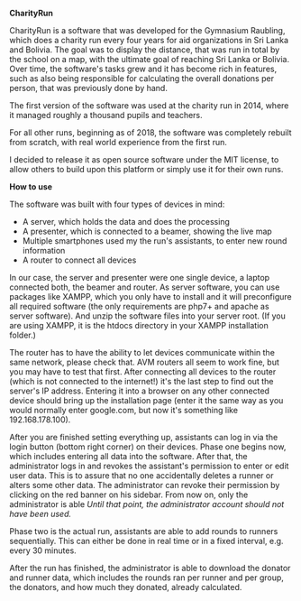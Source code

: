 **CharityRun**

CharityRun is a software that was developed for the Gymnasium Raubling, which
does a charity run every four years for aid organizations in Sri Lanka and Bolivia.
The goal was to display the distance, that was run in total by the school
on a map, with the ultimate goal of reaching Sri Lanka or Bolivia. Over time,
the software's tasks grew and it has become rich in features, such as also being
responsible for calculating the overall donations per person, that was previously done by hand.

The first version of the software was used at the charity run in 2014, where it managed roughly a thousand
pupils and teachers.

For all other runs, beginning as of 2018, the software was completely rebuilt
from scratch, with real world experience from the first run.

I decided to release it as open source software under the MIT license, to allow
others to build upon this platform or simply use it for their own runs.

**How to use**

The software was built with four types of devices in mind:

* A server, which holds the data and does the processing
* A presenter, which is connected to a beamer, showing the live map
* Multiple smartphones used my the run's assistants, to enter new round information
* A router to connect all devices

In our case, the server and presenter were one single device, a laptop connected both, the beamer and router.
As server software, you can use packages like XAMPP, which you only have to install and it will
preconfigure all required software (the only requirements are php7+ and apache as server software).
And unzip the software files into your server root. (If you are using XAMPP, it is the htdocs directory
in your XAMPP installation folder.)

The router has to have the ability to let devices communicate within the same network, please check that.
AVM routers all seem to work fine, but you may have to test that first.
After connecting all devices to the router (which is not connected to the internet!) it's
the last step to find out the server's IP address. Entering it into a browser on any other connected device should
bring up the installation page (enter it the same way as you would normally enter google.com, but now it's something like
192.168.178.100).

After you are finished setting everything up, assistants can log in via the login button (bottom right corner) on their
devices. Phase one begins now, which includes entering all data into the software.
After that, the administrator logs in and revokes the assistant's permission to enter or edit user data. This
is to assure that no one accidentally deletes a runner or alters some other data. The administrator can revoke their permission
by clicking on the red banner on his sidebar. From now on, only the administrator is able 
_Until that point, the administrator account should not have been used._

Phase two is the actual run, assistants are able to add rounds to runners sequentially. This can either be done in real time
or in a fixed interval, e.g. every 30 minutes.

After the run has finished, the administrator is able to download the donator and runner data, which
includes the rounds ran per runner and per group, the donators, and how much they donated, already calculated. 